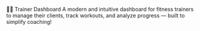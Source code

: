 🏋️‍♂️ Trainer Dashboard
A modern and intuitive dashboard for fitness trainers to manage their clients, track workouts, and analyze progress — built to simplify coaching!
